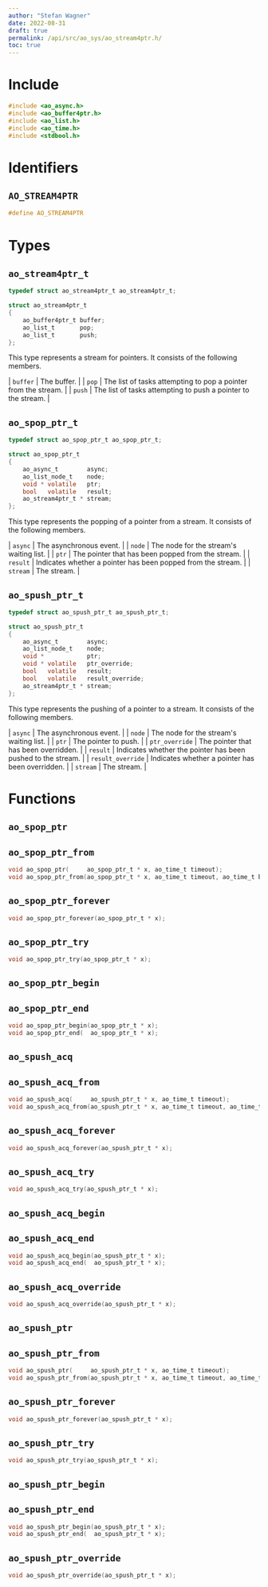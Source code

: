 ```yaml
---
author: "Stefan Wagner"
date: 2022-08-31
draft: true
permalink: /api/src/ao_sys/ao_stream4ptr.h/
toc: true
---
```


# Include

```c
#include <ao_async.h>
#include <ao_buffer4ptr.h>
#include <ao_list.h>
#include <ao_time.h>
#include <stdbool.h>
```

# Identifiers

## `AO_STREAM4PTR`

```c
#define AO_STREAM4PTR
```

# Types

## `ao_stream4ptr_t`

```c
typedef struct ao_stream4ptr_t ao_stream4ptr_t;
```

```c
struct ao_stream4ptr_t
{
    ao_buffer4ptr_t buffer;
    ao_list_t       pop;
    ao_list_t       push;
};
```

This type represents a stream for pointers. It consists of the following members.

| `buffer` | The buffer. |
| `pop` | The list of tasks attempting to pop a pointer from the stream. |
| `push` | The list of tasks attempting to push a pointer to the stream. |

## `ao_spop_ptr_t`

```c
typedef struct ao_spop_ptr_t ao_spop_ptr_t;
```

```c
struct ao_spop_ptr_t
{
    ao_async_t        async;
    ao_list_node_t    node;
    void * volatile   ptr;
    bool   volatile   result;
    ao_stream4ptr_t * stream;
};
```

This type represents the popping of a pointer from a stream. It consists of the following members.

| `async` | The asynchronous event. |
| `node` | The node for the stream's waiting list. |
| `ptr` | The pointer that has been popped from the stream. |
| `result` | Indicates whether a pointer has been popped from the stream. |
| `stream` | The stream. |

## `ao_spush_ptr_t`

```c
typedef struct ao_spush_ptr_t ao_spush_ptr_t;
```

```c
struct ao_spush_ptr_t
{
    ao_async_t        async;
    ao_list_node_t    node;
    void *            ptr;
    void * volatile   ptr_override;
    bool   volatile   result;
    bool   volatile   result_override;
    ao_stream4ptr_t * stream;
};
```

This type represents the pushing of a pointer to a stream. It consists of the following members.

| `async` | The asynchronous event. |
| `node` | The node for the stream's waiting list. |
| `ptr` | The pointer to push. |
| `ptr_override` | The pointer that has been overridden. |
| `result` | Indicates whether the pointer has been pushed to the stream. |
| `result_override` | Indicates whether a pointer has been overridden. |
| `stream` | The stream. |

# Functions

## `ao_spop_ptr`
## `ao_spop_ptr_from`

```c
void ao_spop_ptr(     ao_spop_ptr_t * x, ao_time_t timeout);
void ao_spop_ptr_from(ao_spop_ptr_t * x, ao_time_t timeout, ao_time_t beginning);
```

## `ao_spop_ptr_forever`

```c
void ao_spop_ptr_forever(ao_spop_ptr_t * x);
```

## `ao_spop_ptr_try`

```c
void ao_spop_ptr_try(ao_spop_ptr_t * x);
```

## `ao_spop_ptr_begin`
## `ao_spop_ptr_end`

```c
void ao_spop_ptr_begin(ao_spop_ptr_t * x);
void ao_spop_ptr_end(  ao_spop_ptr_t * x);
```

## `ao_spush_acq`
## `ao_spush_acq_from`

```c
void ao_spush_acq(     ao_spush_ptr_t * x, ao_time_t timeout);
void ao_spush_acq_from(ao_spush_ptr_t * x, ao_time_t timeout, ao_time_t beginning);
```

## `ao_spush_acq_forever`

```c
void ao_spush_acq_forever(ao_spush_ptr_t * x);
```

## `ao_spush_acq_try`

```c
void ao_spush_acq_try(ao_spush_ptr_t * x);
```

## `ao_spush_acq_begin`
## `ao_spush_acq_end`

```c
void ao_spush_acq_begin(ao_spush_ptr_t * x);
void ao_spush_acq_end(  ao_spush_ptr_t * x);
```

## `ao_spush_acq_override`

```c
void ao_spush_acq_override(ao_spush_ptr_t * x);
```

## `ao_spush_ptr`
## `ao_spush_ptr_from`

```c
void ao_spush_ptr(     ao_spush_ptr_t * x, ao_time_t timeout);
void ao_spush_ptr_from(ao_spush_ptr_t * x, ao_time_t timeout, ao_time_t beginning);
```

## `ao_spush_ptr_forever`

```c
void ao_spush_ptr_forever(ao_spush_ptr_t * x);
```

## `ao_spush_ptr_try`

```c
void ao_spush_ptr_try(ao_spush_ptr_t * x);
```

## `ao_spush_ptr_begin`
## `ao_spush_ptr_end`

```c
void ao_spush_ptr_begin(ao_spush_ptr_t * x);
void ao_spush_ptr_end(  ao_spush_ptr_t * x);
```

## `ao_spush_ptr_override`

```c
void ao_spush_ptr_override(ao_spush_ptr_t * x);
```
